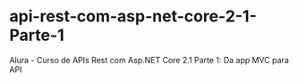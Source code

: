 # api-rest-com-asp-net-core-2-1-Parte-1
Alura -  Curso de APIs Rest com Asp.NET Core 2.1 Parte 1: Da app MVC para API

